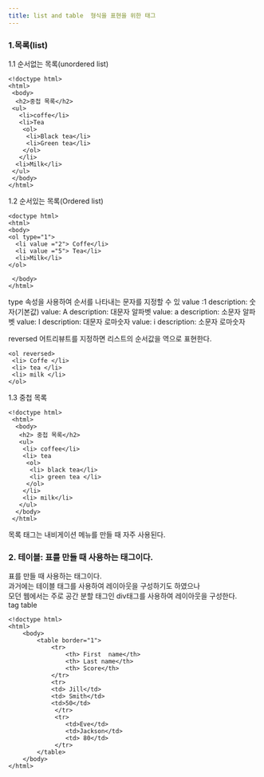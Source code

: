 ```yaml
---
title: list and table  형식을 표현을 위한 태그
---
```


### 1.목록(list)
1.1 순서없는 목록(unordered list)
```
<!doctype html>
<html>
 <body>
  <h2>중첩 목록</h2>
 <ul>
   <li>coffe</li>
   <li>Tea
    <ol>
     <li>Black tea</li>
     <li>Green tea</li>
    </ol>
   </li>
  <li>Milk</li>
 </ul>
 </body>
</html>
```
1.2 순서있는 목록(Ordered list)
```
<doctype html>
<html>
<body>
<ol type="1">
  <li value ="2"> Coffe</li>
  <li value ="5"> Tea</li>
  <li>Milk</li>
</ol>

 </body>
</html>
```
type 속성을 사용하여 순서를 나타내는 문자를 지정할 수 있
value :1 description: 숫자(기본값)
value: A description: 대문자 알파벳
value: a description: 소문자 알파벳
value: I description: 대문자 로마숫자
value: i description: 소문자 로마숫자

reversed 어트리뷰트를 지정하면 리스트의 순서값을 역으로 표현한다.
```
<ol reversed>
 <li> Coffe </li>
 <li> tea </li>
 <li> milk </li>
</ol>
```
1.3 중첩 목록
```
<!doctype html>
 <html>
  <body>
   <h2> 중첩 목록</h2>
   <ul>
    <li> coffee</li>
    <li> tea
     <ol>
      <li> black tea</li>
      <li> green tea </li>
     </ol>
    </li>
    <li> milk</li>
   </ul> 
  </body>
 </html>
```
목록 태그는 내비게이션 메뉴를 만들 때 자주 사용된다.<br>
### 2. 테이블: 표를 만들 때 사용하는 태그이다.
표를 만들 때 사용하는 태그이다.<br>
과거에는 테이블 태그를 사용하여 레이아웃을 구성하기도 하였으나 <br>
모던 웹에서는 주로 공간 분할 태그인 div태그를 사용하여 레이아웃을 구성한다.<br>
tag table
```
<!doctype html>
<html>
    <body>
        <table border="1">
            <tr>
                <th> First  name</th>
                <th> Last name</th>
                <th> Score</th>
            </tr>
            <tr> 
            <td> Jill</td>
            <td> Smith</td>
            <td>50</td>
             </tr>
             <tr>
                <td>Eve</td>
                <td>Jackson</td>
                <td> 80</td>
             </tr>
        </table>
    </body>
</html>
```
